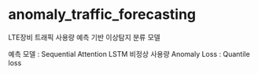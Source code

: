 # anomaly_traffic_forecasting
LTE장비 트래픽 사용량 예측 기반 이상탐지 분류 모델

예측 모델 : Sequential Attention LSTM
비정상 사용량 Anomaly Loss : Quantile loss
